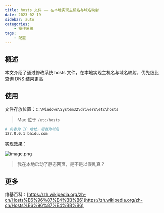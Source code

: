 ```yaml
---
title: hosts 文件 —— 在本地实现主机名与域名映射
date: 2023-02-19
sidebar: auto
categories:
    - 操作系统
tags:
    - 配置
---
```


## 概述

本文介绍了通过修改系统 hosts 文件，在本地实现主机名与域名映射，优先级比查询 DNS 结果更高

## 使用

文件存放位置：`C:\Windows\System32\drivers\etc\hosts`

> Mac 位于 `/etc/hosts`

```sh
# 前者为 IP 地址，后者为域名
127.0.0.1 baidu.com
```

实现效果：

![image.png](https://s2.loli.net/2023/02/19/da8bW4UmBtqHxe1.png)

> 我在本地启动了静态网页，是不是以假乱真？

## 更多

维基百科：[https://zh.wikipedia.org/zh-cn/Hosts%E6%96%87%E4%BB%B6](https://zh.wikipedia.org/zh-cn/Hosts%E6%96%87%E4%BB%B6)
